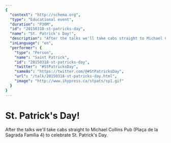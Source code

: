 ```yaml
---
{
  "context": "http://schema.org",
  "type": "Educational event",
  "duration": "P30M",
  "id": "20150318-st-patricks-day",
  "name": "St. Patrick's Day!",
  "description": "After the talks we'll take cabs straight to Michael Collins Pub (Plaça de la Sagrada Família 4) to celebrate St. Patrick's Day.",
  "inLanguage": "en",
  "performer": {
    "type": "Person",
    "name": "Saint Patrick",
    "id": "20150318-st-patricks-day",
    "twitter": "#StPatricksDay",
    "sameAs": "https://twitter.com/@#StPatricksDay",
    "url": "/talk/20150318-st-patricks-day.html",
    "image": "http://www.ihypress.ca/stpats/sp1.gif"
  }
}
---
```

# St. Patrick's Day!

After the talks we'll take cabs straight to Michael Collins Pub (Plaça de la Sagrada Família 4) to celebrate St. Patrick's Day.